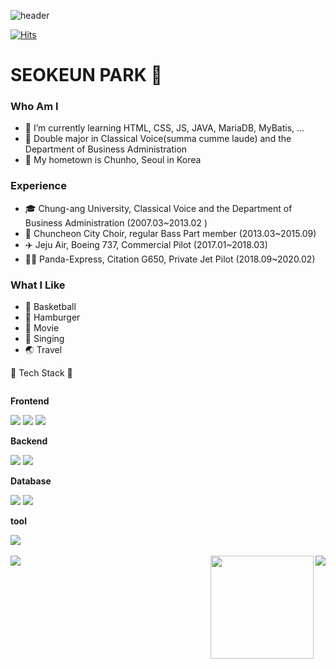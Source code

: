 ![header](https://capsule-render.vercel.app/api?type=rounded&color=timeGradient&text=Welcome%20to%20SEOKEUN%20GitHub%20👋&animation=twinkling&fontSize=40&fontAlignY=50&fontAlign=50&height=180)

[![Hits](https://hits.seeyoufarm.com/api/count/incr/badge.svg?url=https%3A%2F%2Fgithub.com%2Fgjbae1212%2Fhit-counter&count_bg=%233D8FC8&title_bg=%23555555&icon=&icon_color=%23E7E7E7&title=hits&edge_flat=false)](https://github.com/seokeunpark)

# SEOKEUN PARK 🛫

### Who Am I
- 🌱 I’m currently learning HTML, CSS, JS, JAVA, MariaDB, MyBatis, ...
- 🏅 Double major in Classical Voice(summa cumme laude) and the Department of Business Administration
- 🚅 My hometown is Chunho, Seoul in Korea

### Experience
- 🎓 Chung-ang University, Classical Voice and the Department of Business Administration (2007.03~2013.02 )
- 🎵 Chuncheon City Choir, regular Bass Part member (2013.03~2015.09)
- ✈️ Jeju Air, Boeing 737, Commercial Pilot (2017.01~2018.03)
- 👨‍✈ Panda-Express, Citation G650, Private Jet Pilot (2018.09~2020.02)

### What I Like
- 🏀 Basketball
- 🍔 Hamburger
- 🎥 Movie
- 🎤 Singing
- 🌏 Travel

🔨 Tech Stack 🔨
<div style="display:flex; flex-direction:column; align-items:flex-start;">
        <!-- Frontend -->
    <p><strong>Frontend</strong></p>
    <div>
        <img src="https://img.shields.io/badge/html5-E34F26?style=flat-square&logo=html5&logoColor=white"> 
        <img src="https://img.shields.io/badge/css-1572B6?style=flat-square&logo=css3&logoColor=white"> 
        <img src="https://img.shields.io/badge/javascript-F7DF1E?style=flat-square&logo=javascript&logoColor=black"> 
</div>
    <!-- Backend -->
    <p><strong>Backend</strong></p>
    <div>
        <img src="https://img.shields.io/badge/Java-007396?style=for-the-badge&logo=Java&logoColor=white"> 
        <img src="https://img.shields.io/badge/Spring Boot-6DB33F?style=for-the-badge&logo=spring boot&logoColor=white"> 
    </div>
    <!-- Database -->
    <p><strong>Database</strong></p>
    <div>
        <img src="https://img.shields.io/badge/mariaDB-003545?style=for-the-badge&logo=mariaDB&logoColor=white">
        <img src="https://img.shields.io/badge/mysql-4479A1?style=for-the-badge&logo=mysql&logoColor=white">
    </div>
    <!-- Tool -->
    <p><strong>tool</strong></p>
    <div>
        <img src="https://img.shields.io/badge/github-181717?style=for-the-badge&logo=github&logoColor=white">
        </div><br>
</div>

<img align='right' src="http://mazassumnida.wtf/api/v2/generate_badge?boj=seokeunPark">

<img align='right' src="https://github-readme-stats.vercel.app/api?username=seokeunPark" height="165">

<img align='left' src="https://github-readme-stats.vercel.app/api/top-langs/?username=seokeunPark&langs_count=6&hide=jupyter%20notebook,roff">
